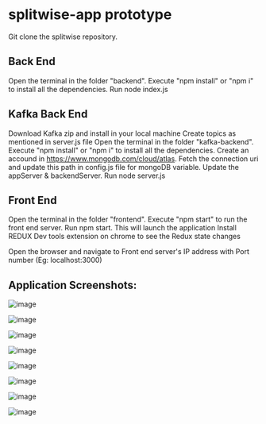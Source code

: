 # splitwise-app prototype

Git clone the splitwise repository.

## Back End

Open the terminal in the folder "backend".
Execute "npm install" or "npm i" to install all the dependencies.
Run node index.js

## Kafka Back End
Download Kafka zip and install in your local machine
Create topics as mentioned in server.js file
Open the terminal in the folder "kafka-backend".
Execute "npm install" or "npm i" to install all the dependencies.
Create an accound in https://www.mongodb.com/cloud/atlas. Fetch the connection uri and update this path in config.js file for mongoDB variable.
Update the appServer & backendServer.
Run node server.js

## Front End
Open the terminal in the folder "frontend".
Execute "npm start" to run the front end server. Run npm start.
This will launch the application
Install REDUX Dev tools extension on chrome to see the Redux state changes

Open the browser and navigate to Front end server's IP address with Port number (Eg: localhost:3000)

## Application Screenshots: 

![image](https://user-images.githubusercontent.com/76183832/116167966-4661b800-a6b6-11eb-8c53-78d0ccb7affa.png)

![image](https://user-images.githubusercontent.com/76183832/116167976-4bbf0280-a6b6-11eb-929a-551e3d4eeac8.png)

![image](https://user-images.githubusercontent.com/76183832/116168053-71e4a280-a6b6-11eb-9ad8-b914ebace103.png)


![image](https://user-images.githubusercontent.com/76183832/116167981-4feb2000-a6b6-11eb-8a37-71fe91b00901.png)

![image](https://user-images.githubusercontent.com/76183832/116168039-6abd9480-a6b6-11eb-868b-d4582001093b.png)

![image](https://user-images.githubusercontent.com/76183832/116167994-56799780-a6b6-11eb-8569-2c156befa260.png)

![image](https://user-images.githubusercontent.com/76183832/116168005-5bd6e200-a6b6-11eb-880f-4399d542f5c3.png)

![image](https://user-images.githubusercontent.com/76183832/116168020-64c7b380-a6b6-11eb-9ff4-3df2ac34f14e.png)






